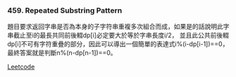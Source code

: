 ### 459. Repeated Substring Pattern

題目要求返回字串是否為本身的子字符串重複多次組合而成，如果是的話說明此字串截止至i的最長共同前後輟dp[i]必定要大於等於字串長度i/2，
並且此公共前後輟dp[i]不可有字符重疊的部分，因此可以導出一個簡單的表達式i%(i-dp[i-1])==0，最終答案就是判斷n%(n-dp[n-1])==0。

[Leetcode](https://leetcode.com/problems/repeated-substring-pattern/)
